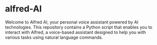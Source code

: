 # alfred-AI
Welcome to Alfred AI, your personal voice assistant powered by AI technologies. This repository contains a Python script that enables you to interact with Alfred, a voice-based assistant designed to help you with various tasks using natural language commands.
